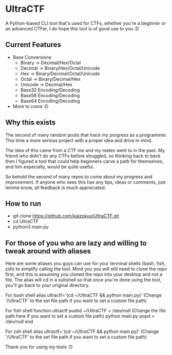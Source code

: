 # UltraCTF

A Python-based CLI tool that's used for CTFs, whether you're a beginner or an advanced CTFer, I do hope this tool is of good use to you :D

## Current Features
- Base Conversions
  - Binary -> Decimal/Hex/Octal
  - Decimal -> Binary/Hex/Octal/Unicode
  - Hex -> Binary/Decimal/Octal/Unicode
  - Octal -> Binary/Decimal/Hex
  - Unicode -> Decimal/Hex
  - Base32 Encoding/Decoding
  - Base58 Encoding/Decoding
  - Base64 Encoding/Decoding
- More to come :D

## Why this exists
The second of many random posts that track my progress as a programmer. This time a more serious project with a proper idea and drive in mind.

The idea of this came from a CTF me and my mates went to in the past. My friend who didn't do any CTFs before struggled, so thinking back to back then I figured a tool that could help beginners carve a path for themselves, and him especially, would be quite useful.

So behold the second of many repos to come about my progress and improvement. If anyone who sees this has any tips, ideas or comments, just lemme know, all feedback is much appreciated.

## How to run
- git clone https://github.com/kaizokuv/UltraCTF.git
- cd UltraCTF
- python3 main.py

## For those of you who are lazy and willing to tweak around with aliases
Here are some aliases you guys can use for your terminal shells (bash, fish, zsh) to simplify calling the tool. Mind you you will still need to clone the repo first, and this is assuming you cloned the repo into your desktop and not a file. The alias will cd in a subshell so that once you're done using the tool, you'll go back to your original directory.

For bash shell
alias ultractf='(cd ~/UltraCTF && python main.py)'
(Change '/UltraCTF' to the set file path if you want to set a custom file path)

For fish shell
function ultractf
  pushd ~/UltraCTF > /dev/null (Change the file path here if you want to set a custom file path)
  python main.py
  popd > /dev/null
end

For zsh shell
alias ultractf='(cd ~/UltraCTF && python main.py)'
(Change '/UltraCTF' to the set file path if you want to set a custom file path)

Thank you for using my tools :D
